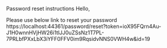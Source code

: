 Password reset instructions
Hello, 

Please use below link to reset your password
https://localhost:44361/password/reset?token=ioX95FQrn4Au-J1H0wnnHVjHW26i1tlJJ0uZSsNz1T7PL-7PRLbfPXxLbX3iYFF0FFV0im9RqsidvNNS0VWH4w&id=19
